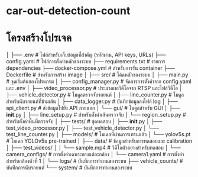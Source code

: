 # car-out-detection-count
# โครงสร้างโปรเจค
│
├── .env                     # ไฟล์สำหรับเก็บข้อมูลที่สำคัญ (รหัสผ่าน, API keys, URLs)
├── config.yaml              # ไฟล์การตั้งค่าหลักของระบบ
├── requirements.txt         # รายการ dependencies
├── docker-compose.yml       # สำหรับการรัน container
├── Dockerfile               # สำหรับการสร้าง image
│
├── src/                     # โค้ดหลักของระบบ
│   ├── main.py              # จุดเริ่มต้นของโปรแกรม
│   ├── config_manager.py    # จัดการการตั้งค่าจาก config.yaml และ .env
│   ├── video_processor.py   # ประมวลผลวิดีโอจาก RTSP และไฟล์วิดีโอ
│   ├── vehicle_detector.py  # โมดูลตรวจจับรถยนต์
│   ├── line_counter.py      # โมดูลสำหรับนับรถยนต์ที่ข้ามเส้น
│   ├── data_logger.py       # บันทึกข้อมูลลงไฟล์ log
│   ├── api_client.py        # ส่งข้อมูลไปยัง API ภายนอก
│   └── gui/                 # โมดูลสำหรับ GUI
│       ├── __init__.py
│       ├── line_setup.py    # สำหรับตั้งค่าเส้นตรวจจับ
│       └── region_setup.py  # สำหรับตั้งค่าพื้นที่ตรวจจับ
│
├── tests/                   # ชุดทดสอบ
│   ├── __init__.py
│   ├── test_video_processor.py
│   ├── test_vehicle_detector.py
│   └── test_line_counter.py
│
├── models/                  # โมเดลที่ผ่านการเทรนแล้ว
│   └── yolov5s.pt           # โมเดล YOLOv5s pre-trained
│
├── data/                    # ข้อมูลสำหรับการทดสอบและ calibration
│   ├── test_videos/
│   │   └── sample.mp4       # วิดีโอตัวอย่างสำหรับทดสอบ
│   └── camera_configs/      # การตั้งค่าเฉพาะของแต่ละกล้อง
│       └── camera1.yaml     # การตั้งค่าสำหรับกล้องตัวที่ 1
│
└── logs/                    # บันทึกการทำงานของระบบ
    ├── vehicle_counts/      # บันทึกการนับรถยนต์
    └── system/              # บันทึกการทำงานของระบบ